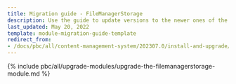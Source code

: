 ```yaml
---
title: Migration guide - FileManagerStorage
description: Use the guide to update versions to the newer ones of the FileManagerStorage module.
last_updated: May 20, 2022
template: module-migration-guide-template
redirect_from:
- /docs/pbc/all/content-management-system/202307.0/install-and-upgrade/upgrade-modules/upgrade-the-filemanagerstorage-module.html
---
```


{% include pbc/all/upgrade-modules/upgrade-the-filemanagerstorage-module.md %} <!-- To edit, see /_includes/pbc/all/upgrade-modules/upgrade-the-filemanagerstorage-module.md -->
